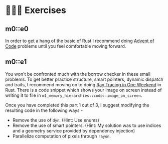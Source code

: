 # 👨🏼‍💻 Exercises

## m0::e0
In order to get a hang of the basic of Rust I recommend doing [Advent of Code][1]
problems until you feel comfortable moving forward.

## m0::e1
You won't be confronted much with the borrow checker in these small problems. To get better practice structure,
smart pointers, dynamic dispatch and traits, I recommend moving on to doing [Ray Tracing in One Weekend][2] in Rust.
There is a code snippet which shows your image on screen instead of writing it to file in
```m1_memory_hierarchies::code::image_on_screen```.

Once you have completed this part 1 out of 3, I suggest modifying the resulting code in the following ways -

* Remove the use of ```dyn```. (Hint: Use enums)
* Remove the use of smart pointers.
(Hint: My solution was to use indices and a geometry service provided by dependency injection)
* Parallelize computation of pixels through ```rayon```.

[1]: https://adventofcode.com/
[2]: https://raytracing.github.io/books/RayTracingInOneWeekend.html
